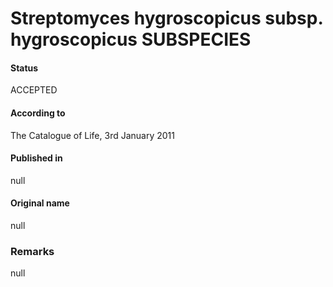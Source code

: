 # Streptomyces hygroscopicus subsp. hygroscopicus SUBSPECIES

#### Status
ACCEPTED

#### According to
The Catalogue of Life, 3rd January 2011

#### Published in
null

#### Original name
null

### Remarks
null